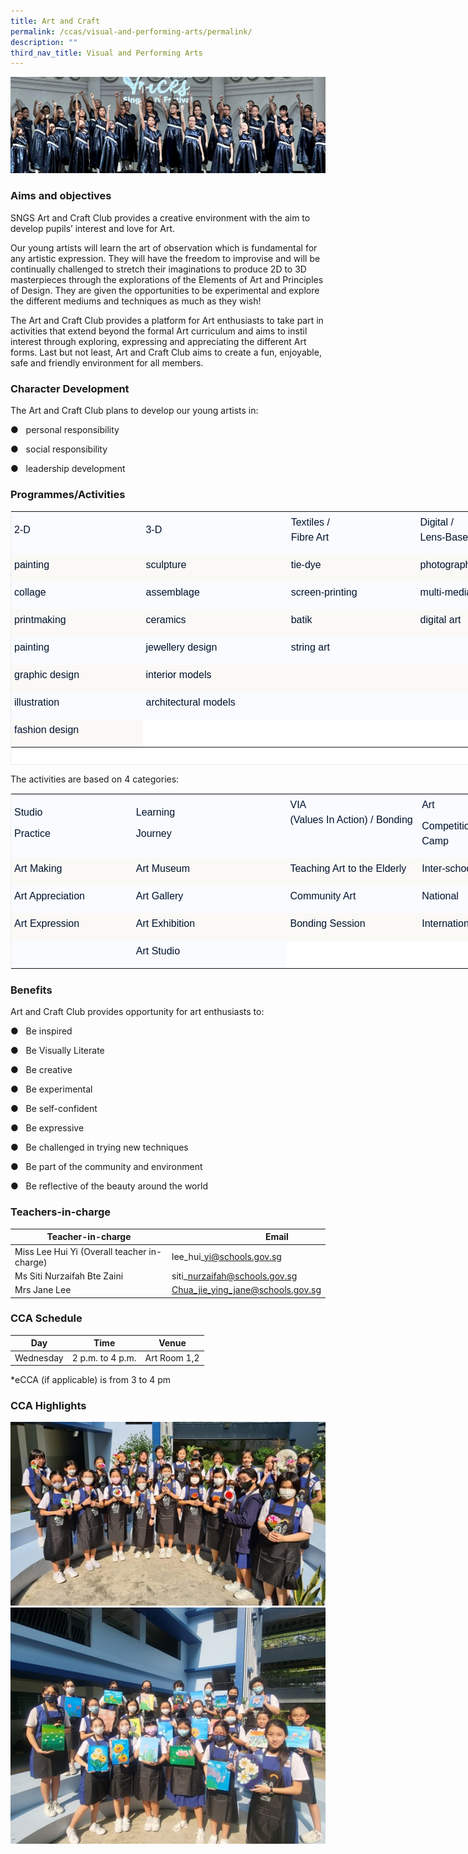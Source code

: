 ```yaml
---
title: Art and Craft
permalink: /ccas/visual-and-performing-arts/permalink/
description: ""
third_nav_title: Visual and Performing Arts
---
```

![](/images/01%20Banner%20Photos/cca.jpg)

### Aims and objectives

SNGS Art and Craft Club provides a creative environment with the aim to develop pupils’ interest and love for Art.

Our young artists will learn the art of observation which is fundamental for any artistic expression. They will have the freedom to improvise and will be continually challenged to stretch their imaginations to produce 2D to 3D masterpieces through the explorations of the Elements of Art and Principles of Design. They are given the opportunities to be experimental and explore the different mediums and techniques as much as they wish!

The Art and Craft Club provides a platform for Art enthusiasts to take part in activities that extend beyond the formal Art curriculum and aims to instil interest through exploring, expressing and appreciating the different Art forms. Last but not least, Art and Craft Club aims to create a fun, enjoyable, safe and friendly environment for all members.

### Character Development
The Art and Craft Club plans to develop our young artists in:

●&nbsp;&nbsp;&nbsp;personal responsibility

●&nbsp;&nbsp;&nbsp;social responsibility

●&nbsp;&nbsp;&nbsp;leadership development

### Programmes/Activities
<table class="iveo_table ives_tab_1" width="601" style="margin: 0px; outline: 0px; padding: 0px; border: 1px solid rgb(234, 234, 234); border-collapse: collapse; color: rgb(0, 18, 45); font-family: Mulish, sans-serif; font-size: 16px; font-style: normal; font-variant-ligatures: normal; font-variant-caps: normal; font-weight: 400; letter-spacing: normal; orphans: 2; text-align: left; text-transform: none; white-space: normal; widows: 2; word-spacing: 0px; -webkit-text-stroke-width: 0px; background-color: rgb(255, 255, 255); text-decoration-thickness: initial; text-decoration-style: initial; text-decoration-color: initial; width: 860px; height: 407px;"><tbody class="" style="margin: 0px; outline: 0px; padding: 0px;"><tr class="" style="margin: 0px; outline: 0px; padding: 0px;"><td width="146" class="" style="margin: 0px; outline: 0px; padding: 5px; text-align: left; background: rgb(249, 251, 255); color: rgb(34, 34, 34); width: 211px;"><p class="" style="margin: 0px 0px 10px; outline: 0px; padding: 0px; line-height: 24px; color: rgb(0, 18, 45); font-family: Mulish, sans-serif; font-size: 16px;"><span lang="EN-SG" class="" style="margin: 0px; outline: 0px; padding: 0px;">2-D</span></p></td><td width="166" class="" style="margin: 0px; outline: 0px; padding: 5px; text-align: left; background: rgb(249, 251, 255); color: rgb(34, 34, 34); width: 233px;"><p class="" style="margin: 0px 0px 10px; outline: 0px; padding: 0px; line-height: 24px; color: rgb(0, 18, 45); font-family: Mulish, sans-serif; font-size: 16px;"><span lang="EN-SG" class="" style="margin: 0px; outline: 0px; padding: 0px;">3-D</span></p></td><td width="147" class="" style="margin: 0px; outline: 0px; padding: 5px; text-align: left; background: rgb(249, 251, 255); color: rgb(34, 34, 34); width: 207px;"><p class="" style="margin: 0px 0px 10px; outline: 0px; padding: 0px; line-height: 24px; color: rgb(0, 18, 45); font-family: Mulish, sans-serif; font-size: 16px;"><span lang="EN-SG" class="" style="margin: 0px; outline: 0px; padding: 0px;">Textiles /<br class="" style="margin: 0px; outline: 0px; padding: 0px;">Fibre Art</span></p></td><td width="143" class="" style="margin: 0px; outline: 0px; padding: 5px; text-align: left; background: rgb(249, 251, 255); color: rgb(34, 34, 34); width: 209px;"><p class="" style="margin: 0px 0px 10px; outline: 0px; padding: 0px; line-height: 24px; color: rgb(0, 18, 45); font-family: Mulish, sans-serif; font-size: 16px;"><span lang="EN-SG" class="" style="margin: 0px; outline: 0px; padding: 0px;">Digital /<br class="" style="margin: 0px; outline: 0px; padding: 0px;">Lens-Based Media</span></p></td></tr><tr class="" style="margin: 0px; outline: 0px; padding: 0px;"><td width="146" class="" style="margin: 0px; outline: 0px; padding: 5px; text-align: left; background: rgb(251, 249, 246); color: rgb(34, 34, 34);"><p class="" style="margin: 0px 0px 10px; outline: 0px; padding: 0px; line-height: 24px; color: rgb(0, 18, 45); font-family: Mulish, sans-serif; font-size: 16px;"><span lang="EN-SG" class="" style="margin: 0px; outline: 0px; padding: 0px;">painting</span></p></td><td width="166" class="" style="margin: 0px; outline: 0px; padding: 5px; text-align: left; background: rgb(251, 249, 246); color: rgb(34, 34, 34);"><p class="" style="margin: 0px 0px 10px; outline: 0px; padding: 0px; line-height: 24px; color: rgb(0, 18, 45); font-family: Mulish, sans-serif; font-size: 16px;"><span lang="EN-SG" class="" style="margin: 0px; outline: 0px; padding: 0px;">sculpture</span></p></td><td width="147" class="" style="margin: 0px; outline: 0px; padding: 5px; text-align: left; background: rgb(251, 249, 246); color: rgb(34, 34, 34);"><p class="" style="margin: 0px 0px 10px; outline: 0px; padding: 0px; line-height: 24px; color: rgb(0, 18, 45); font-family: Mulish, sans-serif; font-size: 16px;"><span lang="EN-SG" class="" style="margin: 0px; outline: 0px; padding: 0px;">tie-dye</span></p></td><td width="143" class="" style="margin: 0px; outline: 0px; padding: 5px; text-align: left; background: rgb(251, 249, 246); color: rgb(34, 34, 34);"><p class="" style="margin: 0px 0px 10px; outline: 0px; padding: 0px; line-height: 24px; color: rgb(0, 18, 45); font-family: Mulish, sans-serif; font-size: 16px;"><span lang="EN-SG" class="" style="margin: 0px; outline: 0px; padding: 0px;">photography</span></p></td></tr><tr class="" style="margin: 0px; outline: 0px; padding: 0px;"><td width="146" class="" style="margin: 0px; outline: 0px; padding: 5px; text-align: left; background: rgb(249, 251, 255); color: rgb(34, 34, 34);"><p class="" style="margin: 0px 0px 10px; outline: 0px; padding: 0px; line-height: 24px; color: rgb(0, 18, 45); font-family: Mulish, sans-serif; font-size: 16px;"><span lang="EN-SG" class="" style="margin: 0px; outline: 0px; padding: 0px;">collage</span></p></td><td width="166" class="" style="margin: 0px; outline: 0px; padding: 5px; text-align: left; background: rgb(249, 251, 255); color: rgb(34, 34, 34);"><p class="" style="margin: 0px 0px 10px; outline: 0px; padding: 0px; line-height: 24px; color: rgb(0, 18, 45); font-family: Mulish, sans-serif; font-size: 16px;"><span lang="EN-SG" class="" style="margin: 0px; outline: 0px; padding: 0px;">assemblage</span></p></td><td width="147" class="" style="margin: 0px; outline: 0px; padding: 5px; text-align: left; background: rgb(249, 251, 255); color: rgb(34, 34, 34);"><p class="" style="margin: 0px 0px 10px; outline: 0px; padding: 0px; line-height: 24px; color: rgb(0, 18, 45); font-family: Mulish, sans-serif; font-size: 16px;"><span lang="EN-SG" class="" style="margin: 0px; outline: 0px; padding: 0px;">screen-printing</span></p></td><td width="143" class="" style="margin: 0px; outline: 0px; padding: 5px; text-align: left; background: rgb(249, 251, 255); color: rgb(34, 34, 34);"><p class="" style="margin: 0px 0px 10px; outline: 0px; padding: 0px; line-height: 24px; color: rgb(0, 18, 45); font-family: Mulish, sans-serif; font-size: 16px;"><span lang="EN-SG" class="" style="margin: 0px; outline: 0px; padding: 0px;">multi-media</span></p></td></tr><tr class="" style="margin: 0px; outline: 0px; padding: 0px;"><td width="146" class="" style="margin: 0px; outline: 0px; padding: 5px; text-align: left; background: rgb(251, 249, 246); color: rgb(34, 34, 34);"><p class="" style="margin: 0px 0px 10px; outline: 0px; padding: 0px; line-height: 24px; color: rgb(0, 18, 45); font-family: Mulish, sans-serif; font-size: 16px;"><span lang="EN-SG" class="" style="margin: 0px; outline: 0px; padding: 0px;">printmaking</span></p></td><td width="166" class="" style="margin: 0px; outline: 0px; padding: 5px; text-align: left; background: rgb(251, 249, 246); color: rgb(34, 34, 34);"><p class="" style="margin: 0px 0px 10px; outline: 0px; padding: 0px; line-height: 24px; color: rgb(0, 18, 45); font-family: Mulish, sans-serif; font-size: 16px;"><span lang="EN-SG" class="" style="margin: 0px; outline: 0px; padding: 0px;">ceramics</span></p></td><td width="147" class="" style="margin: 0px; outline: 0px; padding: 5px; text-align: left; background: rgb(251, 249, 246); color: rgb(34, 34, 34);"><p class="" style="margin: 0px 0px 10px; outline: 0px; padding: 0px; line-height: 24px; color: rgb(0, 18, 45); font-family: Mulish, sans-serif; font-size: 16px;"><span lang="EN-SG" class="" style="margin: 0px; outline: 0px; padding: 0px;">batik</span></p></td><td width="143" class="" style="margin: 0px; outline: 0px; padding: 5px; text-align: left; background: rgb(251, 249, 246); color: rgb(34, 34, 34);"><p class="" style="margin: 0px 0px 10px; outline: 0px; padding: 0px; line-height: 24px; color: rgb(0, 18, 45); font-family: Mulish, sans-serif; font-size: 16px;"><span lang="EN-SG" class="" style="margin: 0px; outline: 0px; padding: 0px;">digital art</span></p></td></tr><tr class="" style="margin: 0px; outline: 0px; padding: 0px;"><td width="146" class="" style="margin: 0px; outline: 0px; padding: 5px; text-align: left; background: rgb(249, 251, 255); color: rgb(34, 34, 34);"><p class="" style="margin: 0px 0px 10px; outline: 0px; padding: 0px; line-height: 24px; color: rgb(0, 18, 45); font-family: Mulish, sans-serif; font-size: 16px;"><span lang="EN-SG" class="" style="margin: 0px; outline: 0px; padding: 0px;">painting</span></p></td><td width="166" class="" style="margin: 0px; outline: 0px; padding: 5px; text-align: left; background: rgb(249, 251, 255); color: rgb(34, 34, 34);"><p class="" style="margin: 0px 0px 10px; outline: 0px; padding: 0px; line-height: 24px; color: rgb(0, 18, 45); font-family: Mulish, sans-serif; font-size: 16px;"><span lang="EN-SG" class="" style="margin: 0px; outline: 0px; padding: 0px;">jewellery design</span></p></td><td width="147" class="" style="margin: 0px; outline: 0px; padding: 5px; text-align: left; background: rgb(249, 251, 255); color: rgb(34, 34, 34);"><p class="" style="margin: 0px 0px 10px; outline: 0px; padding: 0px; line-height: 24px; color: rgb(0, 18, 45); font-family: Mulish, sans-serif; font-size: 16px;"><span lang="EN-SG" class="" style="margin: 0px; outline: 0px; padding: 0px;">string art</span></p></td><td width="143" class="" style="margin: 0px; outline: 0px; padding: 5px; text-align: left; background: rgb(249, 251, 255); color: rgb(34, 34, 34);"><p class="" style="margin: 0px 0px 10px; outline: 0px; padding: 0px; line-height: 24px; color: rgb(0, 18, 45); font-family: Mulish, sans-serif; font-size: 16px;"><span lang="EN-SG" class="" style="margin: 0px; outline: 0px; padding: 0px;">&nbsp;</span></p></td></tr><tr class="" style="margin: 0px; outline: 0px; padding: 0px;"><td width="146" class="" style="margin: 0px; outline: 0px; padding: 5px; text-align: left; background: rgb(251, 249, 246); color: rgb(34, 34, 34);"><p class="" style="margin: 0px 0px 10px; outline: 0px; padding: 0px; line-height: 24px; color: rgb(0, 18, 45); font-family: Mulish, sans-serif; font-size: 16px;"><span lang="EN-SG" class="" style="margin: 0px; outline: 0px; padding: 0px;">graphic design</span></p></td><td width="166" class="" style="margin: 0px; outline: 0px; padding: 5px; text-align: left; background: rgb(251, 249, 246); color: rgb(34, 34, 34);"><p class="" style="margin: 0px 0px 10px; outline: 0px; padding: 0px; line-height: 24px; color: rgb(0, 18, 45); font-family: Mulish, sans-serif; font-size: 16px;"><span lang="EN-SG" class="" style="margin: 0px; outline: 0px; padding: 0px;">interior models</span></p></td><td width="147" class="" style="margin: 0px; outline: 0px; padding: 5px; text-align: left; background: rgb(251, 249, 246); color: rgb(34, 34, 34);"><p class="" style="margin: 0px 0px 10px; outline: 0px; padding: 0px; line-height: 24px; color: rgb(0, 18, 45); font-family: Mulish, sans-serif; font-size: 16px;"><span lang="EN-SG" class="" style="margin: 0px; outline: 0px; padding: 0px;">&nbsp;</span></p></td><td width="143" class="" style="margin: 0px; outline: 0px; padding: 5px; text-align: left; background: rgb(251, 249, 246); color: rgb(34, 34, 34);"><p class="" style="margin: 0px 0px 10px; outline: 0px; padding: 0px; line-height: 24px; color: rgb(0, 18, 45); font-family: Mulish, sans-serif; font-size: 16px;"><span lang="EN-SG" class="" style="margin: 0px; outline: 0px; padding: 0px;">&nbsp;</span></p></td></tr><tr class="" style="margin: 0px; outline: 0px; padding: 0px;"><td width="146" class="" style="margin: 0px; outline: 0px; padding: 5px; text-align: left; background: rgb(249, 251, 255); color: rgb(34, 34, 34);"><p class="" style="margin: 0px 0px 10px; outline: 0px; padding: 0px; line-height: 24px; color: rgb(0, 18, 45); font-family: Mulish, sans-serif; font-size: 16px;"><span lang="EN-SG" class="" style="margin: 0px; outline: 0px; padding: 0px;">illustration</span></p></td><td width="166" class="" style="margin: 0px; outline: 0px; padding: 5px; text-align: left; background: rgb(249, 251, 255); color: rgb(34, 34, 34);"><p class="" style="margin: 0px 0px 10px; outline: 0px; padding: 0px; line-height: 24px; color: rgb(0, 18, 45); font-family: Mulish, sans-serif; font-size: 16px;"><span lang="EN-SG" class="" style="margin: 0px; outline: 0px; padding: 0px;">architectural models</span></p></td><td width="147" class="" style="margin: 0px; outline: 0px; padding: 5px; text-align: left; background: rgb(249, 251, 255); color: rgb(34, 34, 34);"><p class="" style="margin: 0px 0px 10px; outline: 0px; padding: 0px; line-height: 24px; color: rgb(0, 18, 45); font-family: Mulish, sans-serif; font-size: 16px;"><span lang="EN-SG" class="" style="margin: 0px; outline: 0px; padding: 0px;">&nbsp;</span></p></td><td width="143" class="" style="margin: 0px; outline: 0px; padding: 5px; text-align: left; background: rgb(249, 251, 255); color: rgb(34, 34, 34);"><p class="" style="margin: 0px 0px 10px; outline: 0px; padding: 0px; line-height: 24px; color: rgb(0, 18, 45); font-family: Mulish, sans-serif; font-size: 16px;"><span lang="EN-SG" class="" style="margin: 0px; outline: 0px; padding: 0px;">&nbsp;</span></p></td></tr><tr class="" style="margin: 0px; outline: 0px; padding: 0px;"><td width="146" class="" style="margin: 0px; outline: 0px; padding: 5px; text-align: left; background: rgb(251, 249, 246); color: rgb(34, 34, 34);"><p class="" style="margin: 0px 0px 10px; outline: 0px; padding: 0px; line-height: 24px; color: rgb(0, 18, 45); font-family: Mulish, sans-serif; font-size: 16px;"><span lang="EN-SG" class="" style="margin: 0px; outline: 0px; padding: 0px;">fashion design</span></p></td></tr></tbody></table>


The activities are based on 4 categories:

<table class="iveo_table ives_tab_1" width="616" style="margin: 0px; outline: 0px; padding: 0px; border: 1px solid rgb(234, 234, 234); border-collapse: collapse; color: rgb(0, 18, 45); font-family: Mulish, sans-serif; font-size: 16px; font-style: normal; font-variant-ligatures: normal; font-variant-caps: normal; font-weight: 400; letter-spacing: normal; orphans: 2; text-align: left; text-transform: none; white-space: normal; widows: 2; word-spacing: 0px; -webkit-text-stroke-width: 0px; background-color: rgb(255, 255, 255); text-decoration-thickness: initial; text-decoration-style: initial; text-decoration-color: initial; width: 860px;"><tbody class="" style="margin: 0px; outline: 0px; padding: 0px;"><tr class="" style="margin: 0px; outline: 0px; padding: 0px;"><td width="137" class="" style="margin: 0px; outline: 0px; padding: 5px; text-align: left; background: rgb(249, 251, 255); color: rgb(34, 34, 34); width: 193px;"><p class="" style="margin: 0px 0px 10px; outline: 0px; padding: 0px; line-height: 24px; color: rgb(0, 18, 45); font-family: Mulish, sans-serif; font-size: 16px;"><span lang="EN-SG" class="" style="margin: 0px; outline: 0px; padding: 0px;">Studio</span></p><p class="" style="margin: 0px 0px 10px; outline: 0px; padding: 0px; line-height: 24px; color: rgb(0, 18, 45); font-family: Mulish, sans-serif; font-size: 16px;"><span lang="EN-SG" class="" style="margin: 0px; outline: 0px; padding: 0px;">Practice</span></p></td><td width="182" class="" style="margin: 0px; outline: 0px; padding: 5px; text-align: left; background: rgb(249, 251, 255); color: rgb(34, 34, 34); width: 251px;"><p class="" style="margin: 0px 0px 10px; outline: 0px; padding: 0px; line-height: 24px; color: rgb(0, 18, 45); font-family: Mulish, sans-serif; font-size: 16px;"><span lang="EN-SG" class="" style="margin: 0px; outline: 0px; padding: 0px;">Learning</span></p><p class="" style="margin: 0px 0px 10px; outline: 0px; padding: 0px; line-height: 24px; color: rgb(0, 18, 45); font-family: Mulish, sans-serif; font-size: 16px;"><span lang="EN-SG" class="" style="margin: 0px; outline: 0px; padding: 0px;">Journey</span></p></td><td width="151" class="" style="margin: 0px; outline: 0px; padding: 5px; text-align: left; background: rgb(249, 251, 255); color: rgb(34, 34, 34); width: 211px;"><p class="" style="margin: 0px 0px 10px; outline: 0px; padding: 0px; line-height: 24px; color: rgb(0, 18, 45); font-family: Mulish, sans-serif; font-size: 16px;"><span lang="EN-SG" class="" style="margin: 0px; outline: 0px; padding: 0px;">VIA<br class="" style="margin: 0px; outline: 0px; padding: 0px;">(Values In Action) / Bonding</span></p><p class="" style="margin: 0px 0px 10px; outline: 0px; padding: 0px; line-height: 24px; color: rgb(0, 18, 45); font-family: Mulish, sans-serif; font-size: 16px;"><span lang="EN-SG" class="" style="margin: 0px; outline: 0px; padding: 0px;">&nbsp;</span></p></td><td width="146" class="" style="margin: 0px; outline: 0px; padding: 5px; text-align: left; background: rgb(249, 251, 255); color: rgb(34, 34, 34); width: 205px;"><p class="" style="margin: 0px 0px 10px; outline: 0px; padding: 0px; line-height: 24px; color: rgb(0, 18, 45); font-family: Mulish, sans-serif; font-size: 16px;"><span lang="EN-SG" class="" style="margin: 0px; outline: 0px; padding: 0px;">Art</span></p><p class="" style="margin: 0px 0px 10px; outline: 0px; padding: 0px; line-height: 24px; color: rgb(0, 18, 45); font-family: Mulish, sans-serif; font-size: 16px;"><span lang="EN-SG" class="" style="margin: 0px; outline: 0px; padding: 0px;">Competition / Workshop / Camp</span></p></td></tr><tr class="" style="margin: 0px; outline: 0px; padding: 0px;"><td width="137" class="" style="margin: 0px; outline: 0px; padding: 5px; text-align: left; background: rgb(251, 249, 246); color: rgb(34, 34, 34);"><p class="" style="margin: 0px 0px 10px; outline: 0px; padding: 0px; line-height: 24px; color: rgb(0, 18, 45); font-family: Mulish, sans-serif; font-size: 16px;"><span lang="EN-SG" class="" style="margin: 0px; outline: 0px; padding: 0px;">Art Making</span></p></td><td width="182" class="" style="margin: 0px; outline: 0px; padding: 5px; text-align: left; background: rgb(251, 249, 246); color: rgb(34, 34, 34);"><p class="" style="margin: 0px 0px 10px; outline: 0px; padding: 0px; line-height: 24px; color: rgb(0, 18, 45); font-family: Mulish, sans-serif; font-size: 16px;"><span lang="EN-SG" class="" style="margin: 0px; outline: 0px; padding: 0px;">Art Museum</span></p></td><td width="151" class="" style="margin: 0px; outline: 0px; padding: 5px; text-align: left; background: rgb(251, 249, 246); color: rgb(34, 34, 34);"><p class="" style="margin: 0px 0px 10px; outline: 0px; padding: 0px; line-height: 24px; color: rgb(0, 18, 45); font-family: Mulish, sans-serif; font-size: 16px;"><span lang="EN-SG" class="" style="margin: 0px; outline: 0px; padding: 0px;">Teaching Art to the Elderly</span></p></td><td width="146" class="" style="margin: 0px; outline: 0px; padding: 5px; text-align: left; background: rgb(251, 249, 246); color: rgb(34, 34, 34);"><p class="" style="margin: 0px 0px 10px; outline: 0px; padding: 0px; line-height: 24px; color: rgb(0, 18, 45); font-family: Mulish, sans-serif; font-size: 16px;"><span lang="EN-SG" class="" style="margin: 0px; outline: 0px; padding: 0px;">Inter-school</span></p></td></tr><tr class="" style="margin: 0px; outline: 0px; padding: 0px;"><td width="137" class="" style="margin: 0px; outline: 0px; padding: 5px; text-align: left; background: rgb(249, 251, 255); color: rgb(34, 34, 34);"><p class="" style="margin: 0px 0px 10px; outline: 0px; padding: 0px; line-height: 24px; color: rgb(0, 18, 45); font-family: Mulish, sans-serif; font-size: 16px;"><span lang="EN-SG" class="" style="margin: 0px; outline: 0px; padding: 0px;">Art Appreciation</span></p></td><td width="182" class="" style="margin: 0px; outline: 0px; padding: 5px; text-align: left; background: rgb(249, 251, 255); color: rgb(34, 34, 34);"><p class="" style="margin: 0px 0px 10px; outline: 0px; padding: 0px; line-height: 24px; color: rgb(0, 18, 45); font-family: Mulish, sans-serif; font-size: 16px;"><span lang="EN-SG" class="" style="margin: 0px; outline: 0px; padding: 0px;">Art Gallery</span></p></td><td width="151" class="" style="margin: 0px; outline: 0px; padding: 5px; text-align: left; background: rgb(249, 251, 255); color: rgb(34, 34, 34);"><p class="" style="margin: 0px 0px 10px; outline: 0px; padding: 0px; line-height: 24px; color: rgb(0, 18, 45); font-family: Mulish, sans-serif; font-size: 16px;"><span lang="EN-SG" class="" style="margin: 0px; outline: 0px; padding: 0px;">Community Art</span></p></td><td width="146" class="" style="margin: 0px; outline: 0px; padding: 5px; text-align: left; background: rgb(249, 251, 255); color: rgb(34, 34, 34);"><p class="" style="margin: 0px 0px 10px; outline: 0px; padding: 0px; line-height: 24px; color: rgb(0, 18, 45); font-family: Mulish, sans-serif; font-size: 16px;"><span lang="EN-SG" class="" style="margin: 0px; outline: 0px; padding: 0px;">National</span></p></td></tr><tr class="" style="margin: 0px; outline: 0px; padding: 0px;"><td width="137" class="" style="margin: 0px; outline: 0px; padding: 5px; text-align: left; background: rgb(251, 249, 246); color: rgb(34, 34, 34);"><p class="" style="margin: 0px 0px 10px; outline: 0px; padding: 0px; line-height: 24px; color: rgb(0, 18, 45); font-family: Mulish, sans-serif; font-size: 16px;"><span lang="EN-SG" class="" style="margin: 0px; outline: 0px; padding: 0px;">Art Expression</span></p></td><td width="182" class="" style="margin: 0px; outline: 0px; padding: 5px; text-align: left; background: rgb(251, 249, 246); color: rgb(34, 34, 34);"><p class="" style="margin: 0px 0px 10px; outline: 0px; padding: 0px; line-height: 24px; color: rgb(0, 18, 45); font-family: Mulish, sans-serif; font-size: 16px;"><span lang="EN-SG" class="" style="margin: 0px; outline: 0px; padding: 0px;">Art Exhibition</span></p></td><td width="151" class="" style="margin: 0px; outline: 0px; padding: 5px; text-align: left; background: rgb(251, 249, 246); color: rgb(34, 34, 34);"><p class="" style="margin: 0px 0px 10px; outline: 0px; padding: 0px; line-height: 24px; color: rgb(0, 18, 45); font-family: Mulish, sans-serif; font-size: 16px;"><span lang="EN-SG" class="" style="margin: 0px; outline: 0px; padding: 0px;">Bonding Session</span></p></td><td width="146" class="" style="margin: 0px; outline: 0px; padding: 5px; text-align: left; background: rgb(251, 249, 246); color: rgb(34, 34, 34);"><p class="" style="margin: 0px 0px 10px; outline: 0px; padding: 0px; line-height: 24px; color: rgb(0, 18, 45); font-family: Mulish, sans-serif; font-size: 16px;"><span lang="EN-SG" class="" style="margin: 0px; outline: 0px; padding: 0px;">International</span></p></td></tr><tr class="" style="margin: 0px; outline: 0px; padding: 0px;"><td width="137" class="" style="margin: 0px; outline: 0px; padding: 5px; text-align: left; background: rgb(249, 251, 255); color: rgb(34, 34, 34);"><p class="" style="margin: 0px 0px 10px; outline: 0px; padding: 0px; line-height: 24px; color: rgb(0, 18, 45); font-family: Mulish, sans-serif; font-size: 16px;"><span lang="EN-SG" class="" style="margin: 0px; outline: 0px; padding: 0px;">&nbsp;</span></p></td><td width="182" class="" style="margin: 0px; outline: 0px; padding: 5px; text-align: left; background: rgb(249, 251, 255); color: rgb(34, 34, 34);"><p class="" style="margin: 0px 0px 10px; outline: 0px; padding: 0px; line-height: 24px; color: rgb(0, 18, 45); font-family: Mulish, sans-serif; font-size: 16px;"><span lang="EN-SG" class="" style="margin: 0px; outline: 0px; padding: 0px;">Art Studio</span></p></td></tr></tbody></table>

### Benefits
Art and Craft Club provides opportunity for art enthusiasts to:

●&nbsp;&nbsp;&nbsp;Be inspired

●&nbsp;&nbsp;&nbsp;Be Visually Literate

●&nbsp;&nbsp;&nbsp;Be creative

●&nbsp;&nbsp;&nbsp;Be experimental

●&nbsp;&nbsp;&nbsp;Be self-confident

●&nbsp;&nbsp;&nbsp;Be expressive

●&nbsp;&nbsp;&nbsp;Be challenged in trying new techniques

●&nbsp;&nbsp;&nbsp;Be part of the community and environment

●&nbsp;&nbsp;&nbsp;Be reflective of the beauty around the world


### Teachers-in-charge

| Teacher-in-charge | &nbsp; &nbsp; &nbsp; &nbsp; &nbsp; &nbsp; &nbsp; &nbsp; &nbsp; &nbsp; &nbsp; &nbsp; &nbsp; Email |
| --- | --- |
| Miss Lee Hui Yi&nbsp;(Overall teacher in-charge) | lee\_hui\_yi@schools.gov.sg |
| Ms Siti Nurzaifah Bte Zaini | siti\_nurzaifah@schools.gov.sg |
| Mrs Jane Lee | Chua_jie_ying_jane@schools.gov.sg |



### CCA Schedule

| Day | Time | Venue |
| --- | --- | --- |
| Wednesday | 2 p.m. to 4 p.m. | Art Room 1,2 |

*eCCA (if applicable) is from 3 to 4 pm


### CCA Highlights

![](/images/04%20CCAs/Arts%20and%20Craft_Pic01.jpg)<br>
![](/images/04%20CCAs/Arts%20and%20Craft_Pic02.jpg)